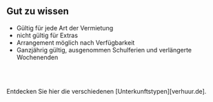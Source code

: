 
## Gut zu wissen

- Gültig für jede Art der Vermietung
- nicht gültig für Extras
- Arrangement möglich nach Verfügbarkeit
- Ganzjährig gültig, ausgenommen Schulferien und verlängerte Wochenenden
<br>
<br>


Entdecken Sie hier die verschiedenen [Unterkunftstypen][verhuur.de].
